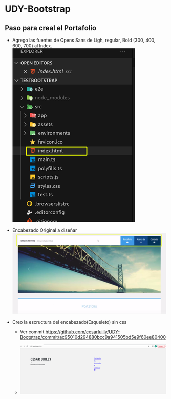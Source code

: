 # UDY-Bootstrap

## Paso para creal el Portafolio

* Agrego las fuentes de Opens Sans de Ligh, regular, Bold (300, 400, 600, 700) al Index.
![video65Fonts](./imgReadme/video65Fonts.png)

* Encabezado Original a diseñar
![video65EncabezadoOriginal](./imgReadme/video65EncabezadoOriginal.png)

* Creo la escructura del encabezado(Esqueleto) sin css
    * Ver commit https://github.com/cesarluilly/UDY-Bootstrap/commit/ac95010d294880bcc9a941505bd5e9f60ee80400

    * ![video65Esqueleto](./imgReadme/video65Esqueleto.png)










































